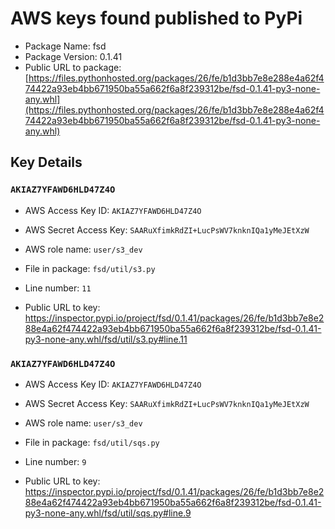 # AWS keys found published to PyPi

* Package Name: fsd
* Package Version: 0.1.41
* Public URL to package: [https://files.pythonhosted.org/packages/26/fe/b1d3bb7e8e288e4a62f474422a93eb4bb671950ba55a662f6a8f239312be/fsd-0.1.41-py3-none-any.whl](https://files.pythonhosted.org/packages/26/fe/b1d3bb7e8e288e4a62f474422a93eb4bb671950ba55a662f6a8f239312be/fsd-0.1.41-py3-none-any.whl)

## Key Details

### `AKIAZ7YFAWD6HLD47Z4O`

* AWS Access Key ID: `AKIAZ7YFAWD6HLD47Z4O`
* AWS Secret Access Key: `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` 
* AWS role name: `user/s3_dev`
* File in package: `fsd/util/s3.py`
* Line number: `11`

* Public URL to key: https://inspector.pypi.io/project/fsd/0.1.41/packages/26/fe/b1d3bb7e8e288e4a62f474422a93eb4bb671950ba55a662f6a8f239312be/fsd-0.1.41-py3-none-any.whl/fsd/util/s3.py#line.11



### `AKIAZ7YFAWD6HLD47Z4O`

* AWS Access Key ID: `AKIAZ7YFAWD6HLD47Z4O`
* AWS Secret Access Key: `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` 
* AWS role name: `user/s3_dev`
* File in package: `fsd/util/sqs.py`
* Line number: `9`

* Public URL to key: https://inspector.pypi.io/project/fsd/0.1.41/packages/26/fe/b1d3bb7e8e288e4a62f474422a93eb4bb671950ba55a662f6a8f239312be/fsd-0.1.41-py3-none-any.whl/fsd/util/sqs.py#line.9


